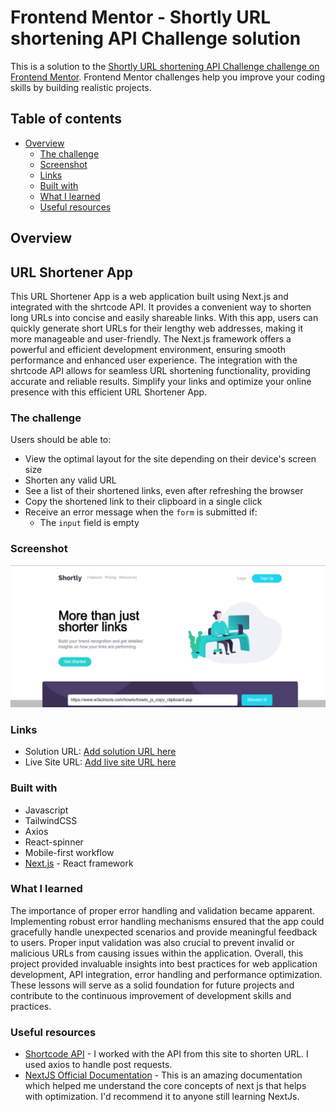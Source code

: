 # Frontend Mentor - Shortly URL shortening API Challenge solution

This is a solution to the [Shortly URL shortening API Challenge challenge on Frontend Mentor](https://www.frontendmentor.io/challenges/url-shortening-api-landing-page-2ce3ob-G). Frontend Mentor challenges help you improve your coding skills by building realistic projects. 

## Table of contents

- [Overview](#overview)
  - [The challenge](#the-challenge)
  - [Screenshot](#screenshot)
  - [Links](#links)
  - [Built with](#built-with)
  - [What I learned](#what-i-learned)
  - [Useful resources](#useful-resources)

## Overview

## URL Shortener App

This URL Shortener App is a web application built using Next.js and integrated with the shrtcode API. It provides a convenient way to shorten long URLs into concise and easily shareable links. With this app, users can quickly generate short URLs for their lengthy web addresses, making it more manageable and user-friendly. The Next.js framework offers a powerful and efficient development environment, ensuring smooth performance and enhanced user experience. The integration with the shrtcode API allows for seamless URL shortening functionality, providing accurate and reliable results. Simplify your links and optimize your online presence with this efficient URL Shortener App.

### The challenge

Users should be able to:

- View the optimal layout for the site depending on their device's screen size
- Shorten any valid URL
- See a list of their shortened links, even after refreshing the browser
- Copy the shortened link to their clipboard in a single click
- Receive an error message when the `form` is submitted if:
  - The `input` field is empty

### Screenshot

![Screenshot](/assets/images/shortener.png "screenshot")

### Links

- Solution URL: [Add solution URL here](https://your-solution-url.com)
- Live Site URL: [Add live site URL here](https://your-live-site-url.com)

### Built with

- Javascript
- TailwindCSS
- Axios
- React-spinner
- Mobile-first workflow
- [Next.js](https://nextjs.org/) - React framework

### What I learned

The importance of proper error handling and validation became apparent. Implementing robust error handling mechanisms ensured that the app could gracefully handle unexpected scenarios and provide meaningful feedback to users. Proper input validation was also crucial to prevent invalid or malicious URLs from causing issues within the application.
Overall, this project provided invaluable insights into best practices for web application development, API integration, error handling and performance optimization. These lessons will serve as a solid foundation for future projects and contribute to the continuous improvement of development skills and practices.

### Useful resources

- [Shortcode API](https://www.shrtcode.com) - I worked with the API from this site to shorten URL. I used axios to handle post requests.
- [NextJS Official Documentation](https://www.nextjs.org/docs) - This is an amazing documentation which helped me understand the core concepts of next js that helps with optimization. I'd recommend it to anyone still learning NextJs.
